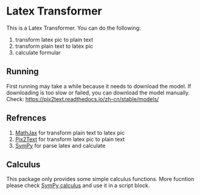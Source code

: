 # Latex Transformer

This is a Latex Transformer. You can do the following:
1. transform latex pic to plain text
2. transform plain text to latex pic
3. calculate formular

## Running
First running may take a while because it needs to download the model.
If downloading is too slow or failed, you can download the model manually. Check: https://pix2text.readthedocs.io/zh-cn/stable/models/

## Refrences
1. [MathJax](https://github.com/mathjax/MathJax-node) for transform plain text to latex pic
2. [Pix2Text](https://github.com/breezedeus/Pix2Text) for transform latex pic to plain text
3. [SymPy](https://docs.sympy.org/) for parse latex and calculate

## Calculus
This package only provides some simple calculus functions.
More fucntion please check [SymPy calculus](https://docs.sympy.org/latest/tutorials/intro-tutorial/calculus.html) and use it in a script block.